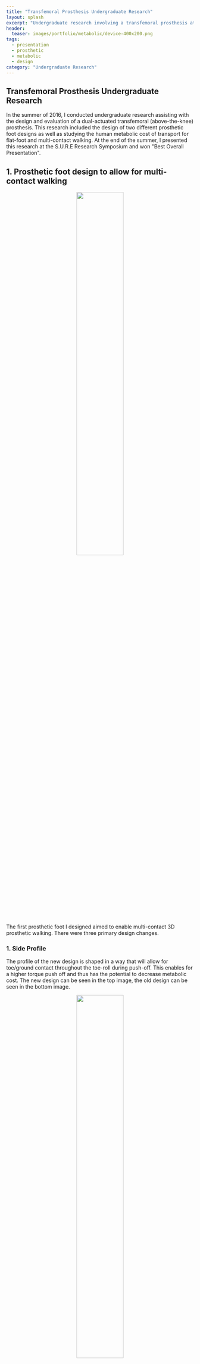 ```yaml
---
title: "Transfemoral Prosthesis Undergraduate Research"
layout: splash
excerpt: "Undergraduate research involving a transfemoral prosthesis at Georgia Tech."
header:
  teaser: images/portfolio/metabolic/device-400x200.png
tags: 
  - presentation
  - prosthetic
  - metabolic
  - design
category: "Undergraduate Research"
---
```


## Transfemoral Prosthesis Undergraduate Research
In the summer of 2016, I conducted undergraduate research assisting with the design and evaluation of a dual-actuated transfemoral (above-the-knee) prosthesis.
This research included the design of two different prosthetic foot designs as well as studying the human metabolic cost of transport for flat-foot and multi-contact walking.
At the end of the summer, I presented this research at the S.U.R.E Research Symposium and won "Best Overall Presentation".


## 1. Prosthetic foot design to allow for multi-contact walking
<div style="text-align:center"><img style="height: 50%; width: 50%;" src="/images/portfolio/foot1/comparison_a.png" /></div>

The first prosthetic foot I designed aimed to enable multi-contact 3D prosthetic walking. There were three primary design changes. 


### 1. Side Profile

The profile of the new design is shaped in a way that will allow for toe/ground contact throughout the toe-roll during push-off. This enables for a higher torque push off and thus has the potential to decrease metabolic cost. The new design can be seen in the top image, the old design can be seen in the bottom image.

<div style="text-align:center"><img style="height: 50%; width: 50%;" src="/images/portfolio/foot1/comparison1.png" /></div>

### 2. Top Profile 
The contoured shape of the new design allows the foot to be placed inside of a sneaker. The new design also includes features to secure the force sensor voltage converter boards.The new design can be seen in the top image, the old design can be seen in the bottom image.

<div style="text-align:center"><img style="height: 50%; width: 50%;" src="/images/portfolio/foot1/comparison2.png" /></div>

### 3. Force Sensor Mounting Features 
The bottom of the new design includes features to mount flat force sensors. These force sensors allow the prosthetic to sense which phase of the gait it is in (stance verse swing). The new design can be seen in the top image, the old design can be seen in the bottom image.


<div style="text-align:center"><img style="height: 50%; width: 50%;" src="/images/portfolio/foot1/comparison3.png" /></div>

### Machining
In order to machine the new prosthetic foot I became certified to use the Georgia Tech Machining mall. 

<div style="text-align:center"><img style="height: 50%; width: 50%;" src="/images/portfolio/foot1/machining.png" /></div>

<br><br>

## 2. Prosthetic foot design to allow for energy capture throughout the walking gait
<div style="text-align:center"><img style="height: 50%; width: 50%;" src="/images/portfolio/foot2/preview2.png" /></div>

A second design was created to enable energy to be captured during the heel strike phase of the walking gait and then transfered into energy during toe push off. The design objectives for this new foot were the following: 
<ol style='text-align:left; margin-left:60px;margin-top:0px'>
	<li>Low profile to avoid adding height to AMPRO3</li>
	<li>Use of a spring to add compliance and to capture energy</li>
	<li>A toe that can pivot to maintain contact with the ground during the "push-off” phase of the walking gait </li>
	<li>Designs that are easy to manufacture and low cost </li>
	<li>Curved heel to assist in the heel contact phase of the walking gait </li>
</ol>

## 3. Human Metabolic Cost Expenditure Experiment

To compare the cost of transportation for different forms of prosthetic walking (flat-foot versus multi-contact) I designed and ran a preliminary human metabolic expenditure experiment.

<div style="text-align:center"><img style="height: 50%; width: 50%;" src="/images/portfolio/metabolic/1.png" /></div>

<div style="text-align:center"><img style="height: 50%; width: 50%;" src="/images/portfolio/metabolic/2.png" /></div>

<div style="text-align:center"><img style="height: 50%; width: 50%;" src="/images/portfolio/metabolic/device.png" /></div>

The results of the preliminary experiment can be seen below. The data indicates that the gate controller for multi-contact walking is not yet optimized due to it's decreased performance compared to flat foot walking. The data is not representative of subjects with an amputation either since the test subject was able-bodied using a bi-pass.

<div style="text-align:center"><img style="height: 50%; width: 50%;" src="/images/portfolio/metabolic/data.png" /></div>


## S.U.R.E Research Symposium
At the end of the summer, I gave both a poster and oral presentation showcasing my research progress made as a part of the Summer Undergraduate Research Experience (S.U.R.E.). This summer research program was a paid reserach position funded by sponsers including Intel and NSF. Among all 40 people that participated in the summer research program I won 1st place for "Best Overall Presentation". Images from the event can be seen below.


My poster on "Evaluating the mechanical design of a transfemoral powered prosthesis through metabolic cost" can be seen 
[HERE]({{site.url}}/img/portfolio/poster.pdf){:target="_blank"}
<div style="text-align:center">
	<img style="height: 50%; width: 50%;" src="/images/portfolio/SURE/poster_candid.jpg" />
	<img style="height: 50%; width: 50%;" src="/images/portfolio/SURE/firstplace.jpg" />
	<img style="height: 50%; width: 50%;" src="/images/portfolio/SURE/poster_overhead.jpg" />
	<img style="height: 50%; width: 50%;" src="/images/portfolio/SURE/winners_group.jpg" />
</div>